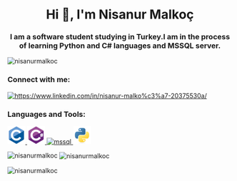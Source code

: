 <h1 align="center">Hi 👋, I'm Nisanur Malkoç</h1>
<h3 align="center">I am a software student studying in Turkey.I am in the process of learning Python and C# languages ​​and MSSQL server.</h3>

<p align="left"> <img src="https://komarev.com/ghpvc/?username=nisanurmalkoc&label=Profile%20views&color=0e75b6&style=flat" alt="nisanurmalkoc" /> </p>

<h3 align="left">Connect with me:</h3>
<p align="left">
<a href="https://linkedin.com/in/https://www.linkedin.com/in/nisanur-malko%c3%a7-20375530a/" target="blank"><img align="center" src="https://raw.githubusercontent.com/rahuldkjain/github-profile-readme-generator/master/src/images/icons/Social/linked-in-alt.svg" alt="https://www.linkedin.com/in/nisanur-malko%c3%a7-20375530a/" height="30" width="40" /></a>
</p>

<h3 align="left">Languages and Tools:</h3>
<p align="left"> <a href="https://www.cprogramming.com/" target="_blank" rel="noreferrer"> <img src="https://raw.githubusercontent.com/devicons/devicon/master/icons/c/c-original.svg" alt="c" width="40" height="40"/> </a> <a href="https://www.w3schools.com/cs/" target="_blank" rel="noreferrer"> <img src="https://raw.githubusercontent.com/devicons/devicon/master/icons/csharp/csharp-original.svg" alt="csharp" width="40" height="40"/> </a> <a href="https://www.microsoft.com/en-us/sql-server" target="_blank" rel="noreferrer"> <img src="https://www.svgrepo.com/show/303229/microsoft-sql-server-logo.svg" alt="mssql" width="40" height="40"/> </a> <a href="https://www.python.org" target="_blank" rel="noreferrer"> <img src="https://raw.githubusercontent.com/devicons/devicon/master/icons/python/python-original.svg" alt="python" width="40" height="40"/> </a> </p>

<p><img align="left" src="https://github-readme-stats.vercel.app/api/top-langs?username=nisanurmalkoc&show_icons=true&locale=en&layout=compact" alt="nisanurmalkoc" /></p>

<p>&nbsp;<img align="center" src="https://github-readme-stats.vercel.app/api?username=nisanurmalkoc&show_icons=true&locale=en" alt="nisanurmalkoc" /></p>

<p><img align="center" src="https://github-readme-streak-stats.herokuapp.com/?user=nisanurmalkoc&" alt="nisanurmalkoc" /></p>

